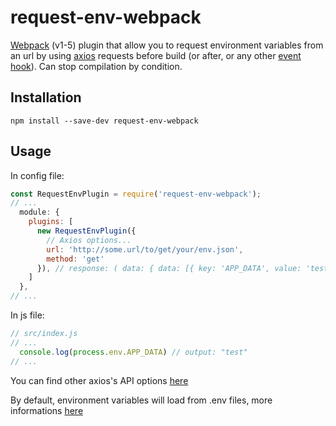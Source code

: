 # request-env-webpack

[Webpack](http://webpack.github.io/) (v1-5) plugin that allow you to request environment variables from an url by using [axios](https://github.com/axios/axios) requests
before build (or after, or any other [event hook](https://webpack.js.org/api/compiler-hooks/)). 
Can stop compilation by condition.

## Installation

```
npm install --save-dev request-env-webpack
```

## Usage

In config file:

``` javascript
const RequestEnvPlugin = require('request-env-webpack');
// ...
  module: {
    plugins: [
      new RequestEnvPlugin({
        // Axios options...
        url: 'http://some.url/to/get/your/env.json',
        method: 'get'
      }), // response: ( data: { data: [{ key: 'APP_DATA', value: 'test' }], error: [] } )
    ]
  },
// ...
```
In js file:

``` javascript
// src/index.js
// ...
  console.log(process.env.APP_DATA) // output: "test"
// ...
```


You can find other axios's API options [here](https://github.com/axios/axios#axios-api)

By default, environment variables will load from .env files, more informations [here](https://github.com/motdotla/dotenv#readme)

